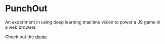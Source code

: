 # PunchOut
An experiment in using deep learning machine vision to power a JS game in a web browser.

Check out the [demo](https://punchout-34c05.firebaseapp.com/)
